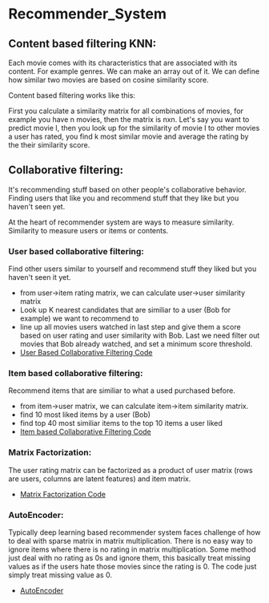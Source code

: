 # Recommender_System

## Content based filtering KNN:

Each movie comes with its characteristics that are associated with its content. For example genres. We can make an array out of it. We can define how similar two movies are based on cosine similarity score.

Content based filtering works like this:

First you calculate a similarity matrix for all combinations of movies, for example you have n movies, then the matrix is nxn.
Let's say you want to predict movie I, then you look up for the similarity of movie I to other movies a user has rated, you find k most similar movie and average the rating by the their similarity score.

## Collaborative filtering:

It's recommending stuff based on other people's collaborative behavior. Finding users that like you and recommend stuff that they like but you haven't seen yet.

At the heart of recommender system are ways to measure similarity. Similarity to measure users or items or contents.

### User based collaborative filtering:

Find other users similar to yourself and recommend stuff they liked but you haven't seen it yet.

  - from user->item rating matrix, we can calculate user->user similarity matrix
  - Look up K nearest candidates that are similiar to a user (Bob for example) we want to recommend to
  - line up all movies users watched in last step and give them a score based on user rating and user similarity with Bob.     Last we need filter out movies that Bob already watched, and set a minimum score threshold.
  - [User Based Collaborative Filtering Code](https://github.com/phoenixdeng2012/Recommender_System/blob/master/User_based_collaborative_filtering.ipynb)

### Item based collaborative filtering:

Recommend items that are similiar to what a used purchased before.

  - from item->user matrix, we can calculate item->item similarity matrix.
  - find 10 most liked items by a user (Bob)
  - find top 40 most similiar items to the top 10 items a user liked
  - [Item based Collaborative Filtering Code](https://github.com/phoenixdeng2012/Recommender_System/blob/master/Item_based_collaborative_filtering.ipynb)
  
 ### Matrix Factorization:
 
 The user rating matrix can be factorized as a product of user matrix (rows are users, columns are latent features) and item matrix.
 
 - [Matrix Factorization Code](https://github.com/phoenixdeng2012/Recommender_System/blob/master/Recommending_System_SVD.ipynb)
 
### AutoEncoder:

Typically deep learning based recommender system faces challenge of how to deal with sparse matrix in matrix multiplication. There is no easy way to ignore items where there is no rating in matrix multiplication. Some method just deal with no rating as 0s and ignore them, this basically treat missing values as if the users hate those movies since the rating is 0. The code just simply treat missing value as 0.

- [AutoEncoder](https://github.com/phoenixdeng2012/Recommender_System/blob/master/AutoRec.py)
  

